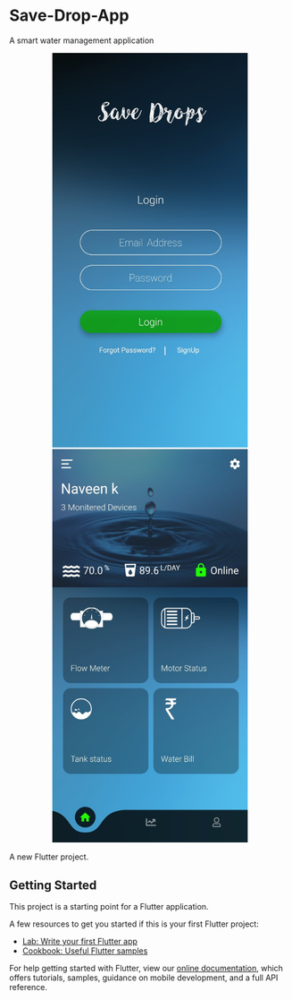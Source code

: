 
# Save-Drop-App
A smart water management application
<p align="center">
  <img src="app screenshots/2_login_screen.jpg" width="350" title="hover text">
  <img src="app screenshots/3_home_screen.jpg" width="350" title= "home screen">
</p>
 
 

A new Flutter project.

## Getting Started

This project is a starting point for a Flutter application.

A few resources to get you started if this is your first Flutter project:

- [Lab: Write your first Flutter app](https://flutter.dev/docs/get-started/codelab)
- [Cookbook: Useful Flutter samples](https://flutter.dev/docs/cookbook)

For help getting started with Flutter, view our
[online documentation](https://flutter.dev/docs), which offers tutorials,
samples, guidance on mobile development, and a full API reference.
 
